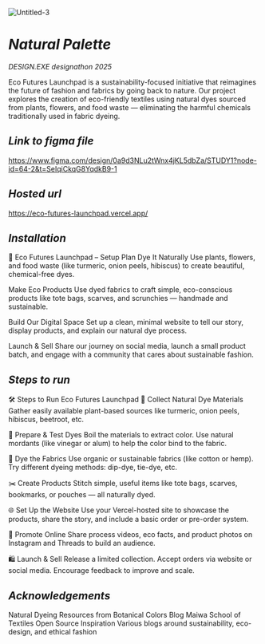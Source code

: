 ![Untitled-3](design.png)
# *Natural Palette*


*DESIGN.EXE designathon 2025*

Eco Futures Launchpad is a sustainability-focused initiative that reimagines the future of fashion and fabrics by going back to nature. Our project explores the creation of eco-friendly textiles using natural dyes sourced from plants, flowers, and food waste — eliminating the harmful chemicals traditionally used in fabric dyeing.


## *Link to figma file*
https://www.figma.com/design/0a9d3NLu2tWnx4jKL5dbZa/STUDY1?node-id=64-2&t=SeIqiCkqG8YqdkB9-1

## *Hosted url*
https://eco-futures-launchpad.vercel.app/

## *Installation*

🌱 Eco Futures Launchpad – Setup Plan
Dye It Naturally
Use plants, flowers, and food waste (like turmeric, onion peels, hibiscus) to create beautiful, chemical-free dyes.

Make Eco Products
Use dyed fabrics to craft simple, eco-conscious products like tote bags, scarves, and scrunchies — handmade and sustainable.

Build Our Digital Space
Set up a clean, minimal website to tell our story, display products, and explain our natural dye process.

Launch & Sell
Share our journey on social media, launch a small product batch, and engage with a community that cares about sustainable fashion.



## *Steps to run*  
🛠️ Steps to Run Eco Futures Launchpad
🌿 Collect Natural Dye Materials
Gather easily available plant-based sources like turmeric, onion peels, hibiscus, beetroot, etc.

🧪 Prepare & Test Dyes
Boil the materials to extract color. Use natural mordants (like vinegar or alum) to help the color bind to the fabric.

👕 Dye the Fabrics
Use organic or sustainable fabrics (like cotton or hemp). Try different dyeing methods: dip-dye, tie-dye, etc.

✂️ Create Products
Stitch simple, useful items like tote bags, scarves, bookmarks, or pouches — all naturally dyed.

🌐 Set Up the Website
Use your Vercel-hosted site to showcase the products, share the story, and include a basic order or pre-order system.

📸 Promote Online
Share process videos, eco facts, and product photos on Instagram and Threads to build an audience.

🛍️ Launch & Sell
Release a limited collection. Accept orders via website or social media. Encourage feedback to improve and scale.


## *Acknowledgements*
Natural Dyeing Resources from
Botanical Colors Blog
Maiwa School of Textiles
Open Source Inspiration
Various blogs around sustainability, eco-design, and ethical fashion
